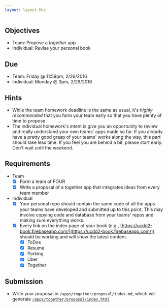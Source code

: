 ```yaml
---
layout: layout.hbs
---
```


## Objectives

* Team: Propose a _together_ app
* Individual: Revise your personal book

## Due

* Team: Friday @ 11:59pm, 2/26/2016
* Individual: Monday @ 3pm, 2/29/2016

## Hints

* While the team homework deadline is the same as usual, it's _highly recommended_
that you form your team early so that you have plenty of time to propose.
* The individual homework's intent is give you an opportunity to review and
really understand your own teams' apps made so far. If you already have a pretty good grasp
of your teams' works along the way, this part should take less time. If you feel you are
behind a bit, please start early. Don't wait until the weekend.

## Requirements

* Team
  * [x] Form a team of FOUR
  * [x] Write a proposal of a together app that integrates ideas from every team
  member

* Individual
  * [x] Your personal repo should contain the same code of all the apps your teams
  have developed and submitted up to this point. This may involve copying code and database
  from your teams' repos and making sure everything works.
  * [x] Every link on the index page of your book (e.g.,
    [https://ucdd2-book.firebaseapp.com/](https://ucdd2-book.firebaseapp.com/))
    should be working and will show the latest content.
    * [x] ToDos
    * [x] Resume
    * [x] Parking
    * [x] Uber
    * [x] Together

## Submission
* Write your proposal in `/apps/together/proposal/index.md`, which will generate
[`/apps/together/proposal/index.html`](/apps/together/proposal/index.html)
